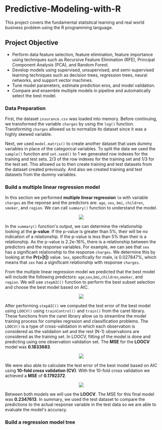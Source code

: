 # Predictive-Modeling-with-R
This project covers the fundamental statistical learning and real world business problem using the R programming language.

## Project Objective
- Perform data feature selection, feature elimination, feature importance using techniques such as Recursive Feature Elimination (RFE), Principal Component Analysis (PCA), and Random Forest.
- Develop models using supervised, unsupervised, and semi-supervised learning techniques such as decision trees, regression trees, neural networks, and support vector machines.
- Tune model parameters, estimate prediction eros, and model validation.
- Compare and ensemble multiple models in pipeline and automatically select the best model.

### Data Preparation
First, the dataset `insurance.csv` was loaded into memory. Before continuing, we transformed the variable `charges` by using the `log()` function. Transforming `charges` allowed us to normalize its dataset since it was a highly skewed variable.

Next, we used `model.matrix()` to create another dataset that uses dummy variables in place of the categorical variables. To split the data we used the `sample()` function and `set.seed()` to 1 we generated row indexes for the training and test sets. 2/3 of the row indexes for the training set and 1/3 for the test set. This allowed us to then create training and test datasets from the dataset created previously. And also we created training and test datasets from the dummy variables.

### Build a multiple linear regression model
In this section we performed **multiple linear regression** `lm` with variable `charges` as the reponse and the predictors are: `age`, `sex`, `bmi`, `children`, `smoker`, and `region`. We can call `summary()` function to understand the model.

 <p align="center">
  <img src="https://user-images.githubusercontent.com/58959101/158248988-167ea3b6-5ba1-4585-bd90-8a60bab3b8b6.png" /p>
 </p>
 
In the `summary()` function's output, we can determine the relationship looking at the **p-value**. If the p-value is greater than 5%, their will be no indication of a relationship. If the p-value is less than 5% than their is a relationship. As the p-value is 2.2e-16%, there is a relationship between the predictors and the response variables. For example, we can see that `sex` has a significant relationship to the response `charges`. We determine this by looking at the **Pr(>|t|)** value. `Sex`, specifically for male, is 0.027847%, which means that `sex` has a significant relationship with response `charges`.

From the multiple linear regression model we predicted that the best model will include the following predictors: `age`,`sex`,`bmi`,`children`,`smoker`, and `region`. We will use `stepAIC()` function to perform the best subset selection and choose the best model based on AIC.

<p align="center">
  <img src="https://user-images.githubusercontent.com/58959101/158249755-e57656e2-bc79-4e17-83ef-2211141858d0.png" /p>
 </p>
 
 After performing `stepAIC()` we computed the test error of the best model using `LOOCV()` using `trainControl()` and `train()` from the caret library. These functions from the caret library allow us to streamline the model training process for complex regrssion and classification problems. The `LOOCV()` is a type of cross-validation in which each observation is considered as the validation set and the rest (N-1) observations are considered as the training set. In LOOCV, fitting of the model is done and predicting using one observation validation set. The **MSE** for the **LOOCV** model was **0.1833683**.

<p align="center">
  <img src="https://user-images.githubusercontent.com/58959101/158250633-72870eed-0e0a-44f8-9824-14f8f2546e86.png" /p>
 </p>
 
 We were also able to calculate the test error of the best model based on AIC using **10-fold cross validation (CV)**. With the 10-fold cross validation we achieved a **MSE** of **0.1792372**.

<p align="center">
  <img src="https://user-images.githubusercontent.com/58959101/158251156-485be981-bab6-4cd5-a56e-6eb1e45d3e4b.png" /p>
 </p>

Between both models we will use the **LOOCV**. The MSE for this final model was **0.2347613**. In summary, we used the test dataset to compare the predictions to the actual response variable in the test data so we are able to evaluate the model's accuracy.

### Build a regression model tree
